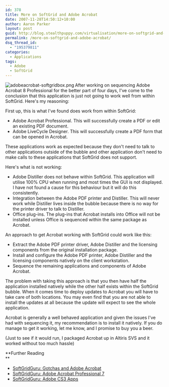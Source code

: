 ```yaml
---
id: 378
title: More on SoftGrid and Adobe Acrobat
date: 2007-11-28T14:50:12+10:00
author: Aaron Parker
layout: post
guid: http://blog.stealthpuppy.com/virtualisation/more-on-softgrid-and-adobe-acrobat
permalink: /more-on-softgrid-and-adobe-acrobat/
dsq_thread_id:
  - "195379811"
categories:
  - Applications
tags:
  - Adobe
  - SoftGrid
---
```

<img src="https://stealthpuppy.com/media/2008/02/adobeacrobat-softgridbox.png" alt="adobeacrobat-softgridbox.png" align="left" />After working on sequencing Adobe Acrobat 8 Professional for the better part of four days, I've come to the conclusion that this application is just not going to work well from within SoftGrid. Here's my reasoning:

First up, this is what I've found does work from within SoftGrid:

  * Adobe Acrobat Professional. This will successfully create a PDF or edit an existing PDF document.
  * Adobe LiveCycle Designer. This will successfully create a PDF form that can be opened in Acrobat.

These applications work as expected because they don't need to talk to other applications outside of the bubble and other application don't need to make calls to these applications that SoftGrid does not support.

Here's what is not working:

  * Adobe Distiller does not behave within SoftGrid. This application will utilise 100% CPU when running and most times the GUI is not displayed. I have not found a cause for this behaviour but it will do this consistently.
  * Integration between the Adobe PDF printer and Distiller. This will never work while Distiller lives inside the bubble because there is no way for the printer driver to talk to Distiller.
  * Office plug-ins. The plug-ins that Acrobat installs into Office will not be installed unless Office is sequenced within the same package as Acrobat.

An approach to get Acrobat working with SoftGrid could work like this:

  * Extract the Adobe PDF printer driver, Adobe Distiller and the licensing components from the original installation package.
  * Install and configure the Adobe PDF printer, Adobe Distiller and the licensing components natively on the client workstation.
  * Sequence the remaining applications and components of Adobe Acrobat.

The problem with taking this approach is that you then have half the application installed natively while the other half exists within the SoftGrid bubble. When it comes time to deploy updates to Acrobat you will have to take care of both locations. You may even find that you are not able to install the updates at all because the update will expect to see the whole application.

Acrobat is generally a well behaved application and given the issues I've had with sequencing it, my recommendation is to install it natively. If you do manage to get it working, let me know, and I promise to buy you a beer.

(Just to see if it would run, I packaged Acrobat up in Altiris SVS and it worked without too much hassle)

**Further Reading  
** 

  * [SoftGridGuru: Gotchas and Adobe Acrobat](http://www.softgridguru.com/viewtopic.php?t=2606&start=0&postdays=0&postorder=asc&highlight=)
  * [SoftGridGuru: Adobe Acrobat Professional 7](http://www.softgridguru.com/viewtopic.php?t=1990&start=0&postdays=0&postorder=asc&highlight=)
  * [SoftGridGuru: Adobe CS3 Apps](http://www.softgridguru.com/viewtopic.php?t=2211&start=0&postdays=0&postorder=asc&highlight=)
